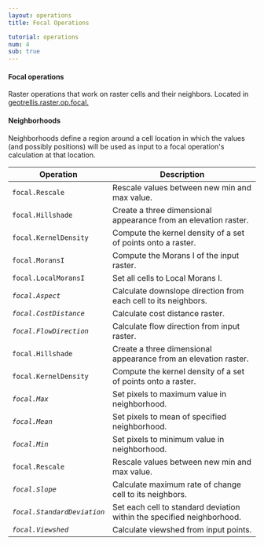 ```yaml
---
layout: operations
title: Focal Operations

tutorial: operations
num: 4
sub: true
---
```


#### Focal operations
Raster operations that work on raster cells and their neighbors. Located in [geotrellis.raster.op.focal.](http://azavea.github.com/geotrellis/latest/api/#geotrellis.raster.op.focal.package)

#### Neighborhoods
Neighborhoods define a region around a cell location in which the values (and possibly positions) will be used as input to a focal operation's calculation at that location.


<table class="bordered-table zebra-striped">
      <thead>
          <tr>
            <th>Operation</th>
            <th>Description</th>
          </tr>
        </thead>
        <tbody>

<tr><td><code>focal.Rescale</code></td><td>Rescale values between new min and max value.</td></tr>
<tr><td><code>focal.Hillshade</code></td><td>Create a three dimensional appearance from an elevation raster.</td></tr>
<tr><td><code>focal.KernelDensity</code></td><td>Compute the kernel density of a set of points onto a raster.</td></tr>
<tr><td><code>focal.MoransI</code></td><td>Compute the Morans I of the input raster.</td></tr>
<tr><td><code>focal.LocalMoransI</code></td><td>Set all cells to Local Morans I.</td></tr>
<tr><td><code><i>focal.Aspect</i></code></td><td>Calculate downslope direction from each cell to its neighbors.</td></tr>
<tr><td><code><i>focal.CostDistance</i></code></td><td>Calculate cost distance raster.</td></tr>
<tr><td><code><i>focal.FlowDirection</i></code></td><td>Calculate flow direction from input raster.</td></tr>
<tr><td><code>focal.Hillshade</code></td><td>Create a three dimensional appearance from an elevation raster.</td></tr>
<tr><td><code>focal.KernelDensity</code></td><td>Compute the kernel density of a set of points onto a raster.</td></tr>
<tr><td><code><i>focal.Max</i></code></td><td>Set pixels to maximum value in neighborhood.</td></tr>
<tr><td><code><i>focal.Mean</i></code></td><td>Set pixels to mean of specified neighborhood.</td></tr>
<tr><td><code><i>focal.Min</i></code></td><td>Set pixels to minimum value in neighborhood.</td></tr>
<tr><td><code>focal.Rescale</code></td><td>Rescale values between new min and max value.</td></tr>
<tr><td><code><i>focal.Slope</i></code></td><td>Calculate maximum rate of change cell to its neighbors.</td></tr>
<tr><td><code><i>focal.StandardDeviation</i></code></td><td>Set each cell to standard deviation within the specified neighborhood.</td></tr>
<tr><td><code><i>focal.Viewshed</i></code></td><td>Calculate viewshed from input points.</td></tr>
</tbody>
</table>


